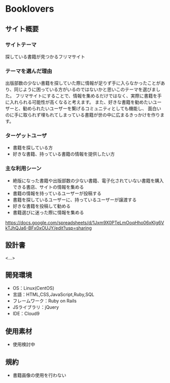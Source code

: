 # Booklovers

## サイト概要
### サイトテーマ
探している書籍が見つかるフリマサイト

### テーマを選んだ理由
出版部数の少ない書籍を探していた際に情報が足りず手に入らなかったことがあり、同じように困っている方がいるのではないかと思いこのテーマを選びました。
フリマサイトにすることで、情報を集めるだけではなく、実際に書籍を手に入れられる可能性が高くなると考えます。
また、好きな書籍を勧めたいユーザーと、勧められたいユーザーを繋げるコミュニティとしても機能し、
面白いのに手に取られず埋もれてしまっている書籍が世の中に広まるきっかけを作ります。


### ターゲットユーザ
- 書籍を探している方
- 好きな書籍、持っている書籍の情報を提供したい方

### 主な利用シーン
- 絶版になった書籍や出版部数の少ない書籍、電子化されていない書籍を購入できる書店、サイトの情報を集める
- 書籍の情報を持っているユーザーが投稿する
- 書籍を探しているユーザーに、持っているユーザーが譲渡する
- 好きな書籍を投稿して勧める
- 書籍選びに迷った際に情報を集める

https://docs.google.com/spreadsheets/d/1Jxm9X0PTeLmOoqHho06xKIg6VkTJhQJa6-BFx0xOUJY/edit?usp=sharing

## 設計書
<...>

## 開発環境
- OS：Linux(CentOS)
- 言語：HTML,CSS,JavaScript,Ruby,SQL
- フレームワーク：Ruby on Rails
- JSライブラリ：jQuery
- IDE：Cloud9

## 使用素材
- 使用検討中

## 規約
- 書籍画像の使用を行わない